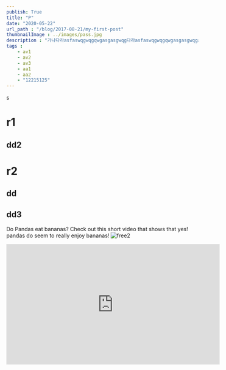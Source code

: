 ```yaml
---
publish: True
title: "P"
date: "2020-05-22"
url_path : "/blog/2017-08-21/my-first-post"
thumbnailImage : ../images/pass.jpg
description : "가나다라asfaswqgwqgqwgasgasgwqg다라asfaswqgwqgqwgasgasgwqgaaa"
tags : 
    - av1
    - av2
    - av3
    - aa1
    - aa2
    - "12215125"
---
```

s
# r1
## dd2
# r2
## dd
## dd3
Do Pandas eat bananas? Check out this short video that shows that yes! pandas do
seem to really enjoy bananas!
![free2](https://images.unsplash.com/photo-1589879627448-692ae2936d39?ixlib=rb-1.2.1&ixid=eyJhcHBfaWQiOjEyMDd9&auto=format&fit=crop&w=1050&q=80)
<iframe width="560" height="315" src="https://www.youtube.com/embed/4SZl1r2O_bY" frameborder="0" allowfullscreen></iframe>